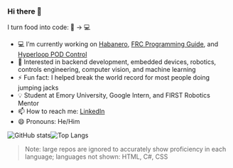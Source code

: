### Hi there 👋

I turn food into code: 🍔 -> 💻

- 💻 I’m currently working on [Habanero](https://github.com/RafaelPiloto10/Habanero), [FRC Programming Guide](https://github.com/Emory-Robotics/FRC-Programming-Guide), and [Hyperloop POD Control](https://github.com/HyperJackets/buzz-22)
- 🔎 Interested in backend development, embedded devices, robotics, controls engineering, computer vision, and machine learning
- ⚡ Fun fact: I helped break the world record for most people doing jumping jacks
- 💡 Student at Emory University, Google Intern, and FIRST Robotics Mentor
- 📫 How to reach me: [LinkedIn](https://www.linkedin.com/in/rafaelpiloto10/)
- 😄 Pronouns: He/Him

![GitHub stats](https://github-readme-stats.vercel.app/api?username=RafaelPiloto10&theme=tokyonight&count_private=true&show_icons=true)![Top Langs](https://github-readme-stats.vercel.app/api/top-langs/?username=RafaelPiloto10&hide=jupyter%20notebook,c%23,html,css,scss,less,shaderlab,hlsl,vim%20script,shell,starlark,batchfile&show_icons=true&hide_border=true&theme=tokyonight&layout=compact&exclude_repo=DigitalEaglesScoutingApp,SeniorStaffSelect,PatientZero0,ImageToCircle,GameOfLifeTelegramBot,Cook-for-Me,Spotify-Mood-Recommender,A.P.O.L.L.O,Twitter-Clone)

> Note: large repos are ignored to accurately show proficiency in each language; languages not shown: HTML, C#, CSS
